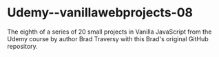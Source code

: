 # Udemy--vanillawebprojects-08
The eighth of a series of 20 small projects in Vanilla JavaScript from the Udemy course by author Brad Traversy with this Brad's original GitHub repository.
